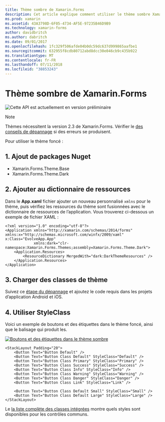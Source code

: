 ```yaml
---
title: Thème sombre de Xamarin.Forms
description: Cet article explique comment utiliser le thème sombre Xamarin.Forms dans une application.
ms.prod: xamarin
ms.assetid: 43A3798D-6F05-4734-AF5E-97235B46D9B9
ms.technology: xamarin-forms
author: davidbritch
ms.author: dabritch
ms.date: 09/01/2017
ms.openlocfilehash: 1fc329f506afde04b0dc59dc637d999865aafbe1
ms.sourcegitcommit: 632955f8cdb80712abd8dcc30e046cb9c435b922
ms.translationtype: MT
ms.contentlocale: fr-FR
ms.lasthandoff: 07/11/2018
ms.locfileid: "38853243"
---
```

# <a name="xamarinforms-dark-theme"></a>Thème sombre de Xamarin.Forms

![](~/media/shared/preview.png "Cette API est actuellement en version préliminaire")

> [!NOTE]
> Thèmes nécessitent la version 2.3 de Xamarin.Forms. Vérifier le [des conseils de dépannage](~/xamarin-forms/user-interface/themes/index.md) si des erreurs se produisent.

Pour utiliser le thème foncé :

## <a name="1-add-nuget-packages"></a>1. Ajout de packages Nuget

* Xamarin.Forms.Theme.Base
* Xamarin.Forms.Theme.Dark

## <a name="2-add-to-the-resource-dictionary"></a>2. Ajouter au dictionnaire de ressources

Dans le **App.xaml** fichier ajouter un nouveau personnalisé `xmlns` pour le thème, puis vérifiez les ressources du thème sont fusionnées avec le dictionnaire de ressources de l’application.
Vous trouverez ci-dessous un exemple de fichier XAML :

```xaml
<?xml version="1.0" encoding="utf-8"?>
<Application xmlns="http://xamarin.com/schemas/2014/forms" xmlns:x="http://schemas.microsoft.com/winfx/2009/xaml" x:Class="EvolveApp.App"
             xmlns:dark="clr-namespace:Xamarin.Forms.Themes;assembly=Xamarin.Forms.Theme.Dark">
    <Application.Resources>
        <ResourceDictionary MergedWith="dark:DarkThemeResources" />
    </Application.Resources>
</Application>
```

## <a name="3-load-theme-classes"></a>3. Charger des classes de thème

Suivez ce [étape du dépannage](~/xamarin-forms/user-interface/themes/index.md) et ajoutez le code requis dans les projets d’application Android et iOS.

## <a name="4-use-styleclass"></a>4. Utiliser StyleClass

Voici un exemple de boutons et des étiquettes dans le thème foncé, ainsi que le balisage qui produit les.

[![](dark-images/dark-theme-sml.png "Boutons et des étiquettes dans le thème sombre")](dark-images/dark-theme.png#lightbox "boutons et des étiquettes dans le thème sombre")

```xaml
<StackLayout Padding="20">
    <Button Text="Button Default" />
    <Button Text="Button Class Default" StyleClass="Default" />
    <Button Text="Button Class Primary" StyleClass="Primary" />
    <Button Text="Button Class Success" StyleClass="Success" />
    <Button Text="Button Class Info" StyleClass="Info" />
    <Button Text="Button Class Warning" StyleClass="Warning" />
    <Button Text="Button Class Danger" StyleClass="Danger" />
    <Button Text="Button Class Link" StyleClass="Link" />

    <Button Text="Button Class Default Small" StyleClass="Small" />
    <Button Text="Button Class Default Large" StyleClass="Large" />
</StackLayout>
```

Le [la liste complète des classes intégrées](~/xamarin-forms/user-interface/themes/index.md) montre quels styles sont disponibles pour les contrôles communs.
